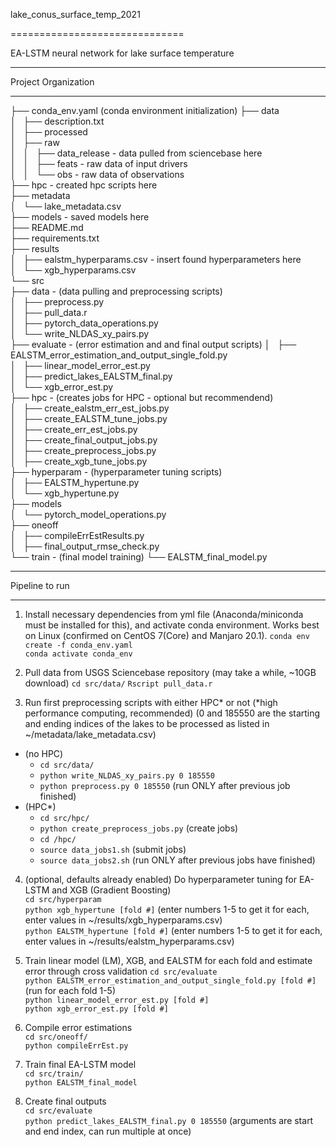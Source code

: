    
lake_conus_surface_temp_2021

==============================

EA-LSTM neural network for lake surface temperature 

---------------

Project Organization 

------------

├── conda_env.yaml (conda environment initialization)
├── data   
│   ├── description.txt   
│   ├── processed   
│   ├── raw   
│   │   ├── data_release - data pulled from sciencebase here   
│   │   ├── feats - raw data of input drivers   
│   │   └── obs - raw data of observations   
├── hpc - created hpc scripts here   
├── metadata   
│   └── lake_metadata.csv   
├── models - saved models here   
├── README.md   
├── requirements.txt   
├── results   
│   ├── ealstm_hyperparams.csv - insert found hyperparameters here   
│   └── xgb_hyperparams.csv   
└── src   
    ├── data  - (data pulling and preprocessing scripts)  
    │   ├── preprocess.py  
    │   ├── pull_data.r   
    │   ├── pytorch_data_operations.py   
    │   └── write_NLDAS_xy_pairs.py   
    ├── evaluate  - (error estimation and and final output scripts)
    │   ├── EALSTM_error_estimation_and_output_single_fold.py   
    │   ├── linear_model_error_est.py   
    │   ├── predict_lakes_EALSTM_final.py   
    │   └── xgb_error_est.py   
    ├── hpc   - (creates jobs for HPC - optional but recommendend)  
    │   ├── create_ealstm_err_est_jobs.py   
    │   ├── create_EALSTM_tune_jobs.py   
    │   ├── create_err_est_jobs.py   
    │   ├── create_final_output_jobs.py   
    │   ├── create_preprocess_jobs.py   
    │   ├── create_xgb_tune_jobs.py   
    ├── hyperparam   - (hyperparameter tuning scripts)  
    │   ├── EALSTM_hypertune.py   
    │   └── xgb_hypertune.py   
    ├── models   
    │   └── pytorch_model_operations.py   
    ├── oneoff   
    │   ├── compileErrEstResults.py   
    │   ├── final_output_rmse_check.py   
    └── train - (final model training)
        └── EALSTM_final_model.py   

--------

Pipeline to run
   
-------------

1. Install necessary dependencies from yml file (Anaconda/miniconda must be installed for this), and activate conda environment. Works best on Linux (confirmed on CentOS 7(Core) and Manjaro 20.1).
`conda env create -f conda_env.yaml`  
`conda activate conda_env`

2. Pull data from USGS Sciencebase repository (may take a while, ~10GB download)
`cd src/data/`
`Rscript pull_data.r`

3. Run first preprocessing scripts with either HPC* or not (*high performance computing, recommended) (0 and 185550 are the starting and ending indices of the lakes to be processed as listed in ~/metadata/lake_metadata.csv)  
* (no HPC)   
    + `cd src/data/`  
    + `python write_NLDAS_xy_pairs.py 0 185550`  
    + `python preprocess.py 0 185550` (run ONLY after previous job finished)  
* (HPC*)  
    + `cd src/hpc/`    
    + `python create_preprocess_jobs.py`  (create jobs)  
    + `cd /hpc/`  
    + `source data_jobs1.sh` (submit jobs)  
    + `source data_jobs2.sh` (run ONLY after previous jobs have finished)  

4. (optional, defaults already enabled)  Do hyperparameter tuning for EA-LSTM and XGB (Gradient Boosting)  
`cd src/hyperparam`  
`python xgb_hypertune [fold #]` (enter numbers 1-5 to get it for each, enter values in ~/results/xgb_hyperparams.csv)  
`python EALSTM_hypertune [fold #]` (enter numbers 1-5 to get it for each, enter values in ~/results/ealstm_hyperparams.csv)  

5. Train linear model (LM), XGB, and EALSTM for each fold and estimate error through cross validation
`cd src/evaluate`  
`python EALSTM_error_estimation_and_output_single_fold.py [fold #]` (run for each fold 1-5)  
`python linear_model_error_est.py [fold #]`     
`python xgb_error_est.py [fold #]`  

6. Compile error estimations  
`cd src/oneoff/`  
`python compileErrEst.py`  

7. Train final EA-LSTM model   
`cd src/train/`   
`python EALSTM_final_model`   

8. Create final outputs  
`cd src/evaluate`  
`python predict_lakes_EALSTM_final.py 0 185550` (arguments are start and end index, can run multiple at once)  





